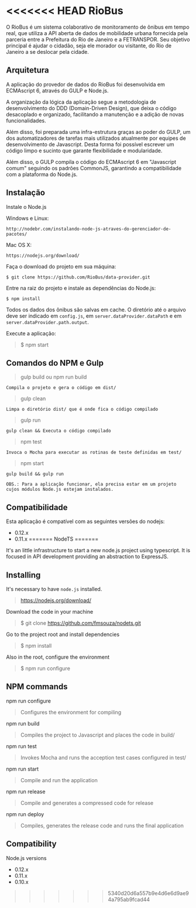 <<<<<<< HEAD
RioBus
======

O RioBus é um sistema colaborativo de monitoramento de ônibus em tempo real, que utiliza a API aberta de dados de
mobilidade urbana fornecida pela parceria entre a Prefeitura do Rio de Janeiro e a FETRANSPOR.
Seu objetivo principal é ajudar o cidadão, seja ele morador ou visitante, do Rio de Janeiro a se deslocar pela cidade.


Arquitetura
-----------

A aplicação do provedor de dados do RioBus foi desenvolvida em ECMAscript 6, através do GULP e Node.js.

A organização da lógica da aplicação segue a metodologia de desenvolvimento do DDD (Domain-Driven Design), que deixa o
código desacoplado e organizado, facilitando a manutenção e a adição de novas funcionalidades.

Além disso, foi preparada uma infra-estrutura graças ao poder do GULP, um dos automatizadores de tarefas mais utilizados
atualmente por equipes de desenvolvimento de Javascript. Desta forma foi possível escrever um código limpo e sucinto que
garante flexibilidade e modularidade.

Além disso, o GULP compila o código do ECMAscript 6 em "Javascript comum" seguindo os padrões CommonJS, garantindo a
compatibilidade com a plataforma do Node.js.


Instalação
----------

Instale o Node.js

Windows e Linux:

    http://nodebr.com/instalando-node-js-atraves-do-gerenciador-de-pacotes/

Mac OS X:

    https://nodejs.org/download/

Faça o download do projeto em sua máquina:

    $ git clone https://github.com/RioBus/data-provider.git

Entre na raiz do projeto e instale as dependências do Node.js:

    $ npm install

Todos os dados dos ônibus são salvas em cache. O diretório até o arquivo deve ser indicado em ```config.js```, em 
```server.dataProvider.dataPath``` e em ```server.dataProvider.path.output```.

Execute a aplicação:

> $ npm start


Comandos do NPM e Gulp
----------------------

> gulp build ou npm run build

    Compila o projeto e gera o código em dist/

> gulp clean

    Limpa o diretório dist/ que é onde fica o código compilado

> gulp run

    gulp clean && Executa o código compilado

> npm test

    Invoca o Mocha para executar as rotinas de teste definidas em test/

> npm start

    gulp build && gulp run

```OBS.: Para a aplicação funcionar, ela precisa estar em um projeto cujos módulos Node.js estejam instalados.```

Compatibilidade
---------------

Esta aplicação é compatível com as seguintes versões do nodejs:

* 0.12.x
* 0.11.x
=======
NodeTS
=======

It's an little infrastructure to start a new node.js project using typescript. It is focused in API
development providing an abstraction to ExpressJS.

Installing
----------

It's necessary to have ```node.js``` installed.
> https://nodejs.org/download/

Download the code in your machine
> $ git clone https://github.com/fmsouza/nodets.git

Go to the project root and install dependencies
> $ npm install

Also in the root, configure the environment
> $ npm run configure

NPM commands
------------

npm run configure
> Configures the environment for compiling

npm run build
> Compiles the project to Javascript and places the code in build/

npm run test
> Invokes Mocha and runs the acception test cases configured in test/

npm run start
> Compile and run the application

npm run release
> Compile and generates a compressed code for release

npm run deploy
> Compiles, generates the release code and runs the final application

Compatibility
-------------

Node.js versions
* 0.12.x
* 0.11.x
* 0.10.x
>>>>>>> 5340d20d6a557b9e4d6e6d9ae94a795ab9fcad44
